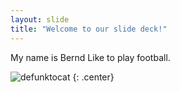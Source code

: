 ```yaml
---
layout: slide
title: "Welcome to our slide deck!"
---
```


My name is Bernd
Like to play football.

![defunktocat](https://octodex.github.com/images/defunktocat.png)
{: .center}
